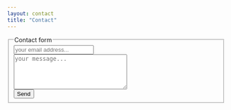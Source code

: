```yaml
---
layout: contact
title: "Contact"
---
```

<p><form action="https://formspree.io/f/mnqoywgn" method="POST">
<fieldset>
  <legend>Contact form</legend>
  <div class="form-group">
	<input id="email" name="email" type="email" required="" minlength="5" placeholder="your email address...">
  </div>
  <div class="form-group">
	<textarea id="tarea" cols="30" rows="5" name="message" placeholder="your message..."></textarea>
  </div>
  <div class="form-group">
	<button class="btn btn-default" type="submit" role="button" name="submit" id="submit" value="Send">Send</button>
  </div>
</fieldset>
</form></p>